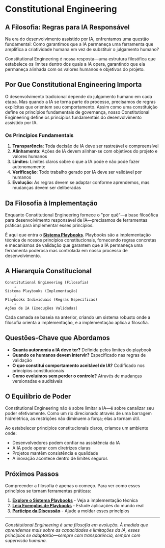 # Constitutional Engineering

## A Filosofia: Regras para IA Responsável

Na era do desenvolvimento assistido por IA, enfrentamos uma questão fundamental: Como garantimos que a IA permaneça uma ferramenta que amplifica a criatividade humana em vez de substituir o julgamento humano?

Constitutional Engineering é nossa resposta—uma estrutura filosófica que estabelece os limites dentro dos quais a IA opera, garantindo que ela permaneça alinhada com os valores humanos e objetivos do projeto.

## Por Que Constitutional Engineering Importa

O desenvolvimento tradicional depende do julgamento humano em cada etapa. Mas quando a IA se torna parte do processo, precisamos de regras explícitas que orientem seu comportamento. Assim como uma constituição define os princípios fundamentais de governança, nosso Constitutional Engineering define os princípios fundamentais do desenvolvimento assistido por IA.

### Os Princípios Fundamentais

1. **Transparência**: Toda decisão de IA deve ser rastreável e compreensível
2. **Alinhamento**: Ações de IA devem alinhar-se com objetivos do projeto e valores humanos
3. **Limites**: Limites claros sobre o que a IA pode e não pode fazer autonomamente
4. **Verificação**: Todo trabalho gerado por IA deve ser validável por humanos
5. **Evolução**: As regras devem se adaptar conforme aprendemos, mas mudanças devem ser deliberadas

## Da Filosofia à Implementação

Enquanto Constitutional Engineering fornece o "por quê"—a base filosófica para desenvolvimento responsável de IA—precisamos de ferramentas práticas para implementar esses princípios.

É aqui que entra o **[Sistema Playbooks](/pt/playbooks-system)**. Playbooks são a implementação técnica de nossos princípios constitucionais, fornecendo regras concretas e mecanismos de validação que garantem que a IA permaneça uma ferramenta poderosa mas controlada em nosso processo de desenvolvimento.

<PageCTA
  title="Pronto para Explorar a Implementação?"
  subtitle="Aprenda como Playbooks transformam filosofia em governança prática de IA"
  buttonText="Descubra o Sistema Playbooks"
  buttonLink="/pt/playbooks-system"
  buttonStyle="secondary"
/>

## A Hierarquia Constitucional

```
Constitutional Engineering (Filosofia)
    ↓
Sistema Playbooks (Implementação)
    ↓
Playbooks Individuais (Regras Específicas)
    ↓
Ações de IA (Execuções Validadas)
```

Cada camada se baseia na anterior, criando um sistema robusto onde a filosofia orienta a implementação, e a implementação aplica a filosofia.

## Questões-Chave que Abordamos

- **Quanta autonomia a IA deve ter?** Definida pelos limites do playbook
- **Quando os humanos devem intervir?** Especificado nas regras de validação
- **O que constitui comportamento aceitável de IA?** Codificado nos princípios constitucionais
- **Como evoluímos sem perder o controle?** Através de mudanças versionadas e auditáveis

## O Equilíbrio de Poder

Constitutional Engineering não é sobre limitar a IA—é sobre canalizar seu poder efetivamente. Como um rio direcionado através de uma barragem hidrelétrica, as restrições não diminuem a força; elas a tornam útil.

Ao estabelecer princípios constitucionais claros, criamos um ambiente onde:
- Desenvolvedores podem confiar na assistência da IA
- A IA pode operar com diretrizes claras
- Projetos mantêm consistência e qualidade
- A inovação acontece dentro de limites seguros

## Próximos Passos

Compreender a filosofia é apenas o começo. Para ver como esses princípios se tornam ferramentas práticas:

1. **[Explore o Sistema Playbooks](/pt/playbooks-system)** - Veja a implementação técnica
2. **[Leia Exemplos de Playbooks](/pt/playbooks-system)** - Estude aplicações do mundo real
3. **[Participe da Discussão](https://discord.gg/cZ7PZvnMk4)** - Ajude a moldar esses princípios

---

*Constitutional Engineering é uma filosofia em evolução. À medida que aprendemos mais sobre as capacidades e limitações da IA, esses princípios se adaptarão—sempre com transparência, sempre com supervisão humana.*
